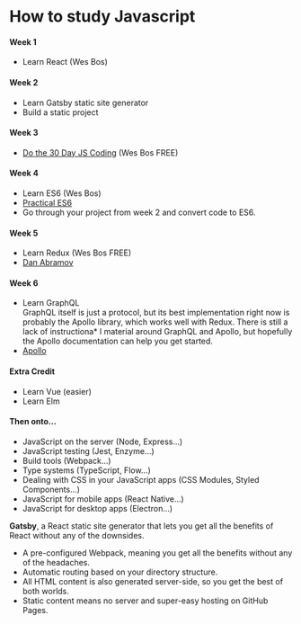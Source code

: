 # How to study Javascript

#### Week 1
* Learn React (Wes Bos)

#### Week 2
* Learn Gatsby static site generator
* Build a static project

#### Week 3
* [Do the 30 Day JS Coding](http://wesbos.com/javascript30/) (Wes Bos FREE)

#### Week 4
* Learn ES6 (Wes Bos)
* [Practical ES6](https://ponyfoo.com/books/practical-es6/chapters)
* Go through your project from week 2 and convert code to ES6.

#### Week 5
* Learn Redux (Wes Bos FREE)
* [Dan Abramov](https://egghead.io/courses/getting-started-with-redux)

#### Week 6
* Learn GraphQL  
GraphQL itself is just a protocol, but its best implementation right now is probably the Apollo library, which works well with Redux. There is still a lack of instructiona* l material around GraphQL and Apollo, but hopefully the Apollo documentation can help you get started.
* [Apollo](http://www.apollodata.com/)

#### Extra Credit
* Learn Vue (easier) 
* Learn Elm 

#### Then onto...
* JavaScript on the server (Node, Express…)
* JavaScript testing (Jest, Enzyme…)
* Build tools (Webpack…)
* Type systems (TypeScript, Flow…)
* Dealing with CSS in your JavaScript apps (CSS Modules, Styled Components…)
* JavaScript for mobile apps (React Native…)
* JavaScript for desktop apps (Electron…)

**Gatsby**, a React static site generator that lets you get all the benefits of React without any of the downsides.
* A pre-configured Webpack, meaning you get all the benefits without any of the headaches.
* Automatic routing based on your directory structure.
* All HTML content is also generated server-side, so you get the best of both worlds. 
* Static content means no server and super-easy hosting on GitHub Pages.
